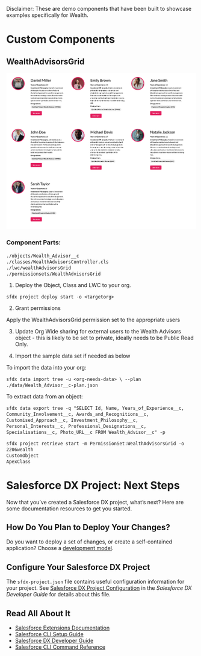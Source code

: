 Disclaimer: These are demo components that have been built to showcase examples specifically for Wealth.

# Custom Components

## WealthAdvisorsGrid

![Alt text](./images/wealthAdvisorsGrid.png?raw=true "Title")

### Component Parts:

```
./objects/Wealth_Advisor__c
./classes/WealthAdvisorsController.cls
./lwc/wealthAdvisorsGrid
./permissionsets/WealthAdvisorsGrid
```

1. Deploy the Object, Class and LWC to your org. 

```
sfdx project deploy start -o <targetorg>
```

2. Grant permissions

Apply the WealthAdvisorsGrid permission set to the appropriate users

3. Update Org Wide sharing for external users to the Wealth Advisors object - this is likely to be set to private, ideally needs to be Public Read Only.

4. Import the sample data set if needed as below

To import the data into your org:
```
sfdx data import tree -u <org-needs-data> \ --plan ./data/Wealth_Advisor__c-plan.json
```

To extract data from an object:
```
sfdx data export tree -q "SELECT Id, Name, Years_of_Experience__c, Community_Involvement__c, Awards_and_Recognitions__c, Customised_Approach__c, Investment_Philosophy__c, Personal_Interests__c, Professional_Designations__c, Specialisations__c, Photo_URL__c FROM Wealth_Advisor__c" -p
```

```
sfdx project retrieve start -m PermissionSet:WealthAdvisorsGrid -o 2206wealth
CustomObject
ApexClass
```

# Salesforce DX Project: Next Steps

Now that you’ve created a Salesforce DX project, what’s next? Here are some documentation resources to get you started.

## How Do You Plan to Deploy Your Changes?

Do you want to deploy a set of changes, or create a self-contained application? Choose a [development model](https://developer.salesforce.com/tools/vscode/en/user-guide/development-models).

## Configure Your Salesforce DX Project

The `sfdx-project.json` file contains useful configuration information for your project. See [Salesforce DX Project Configuration](https://developer.salesforce.com/docs/atlas.en-us.sfdx_dev.meta/sfdx_dev/sfdx_dev_ws_config.htm) in the _Salesforce DX Developer Guide_ for details about this file.

## Read All About It

- [Salesforce Extensions Documentation](https://developer.salesforce.com/tools/vscode/)
- [Salesforce CLI Setup Guide](https://developer.salesforce.com/docs/atlas.en-us.sfdx_setup.meta/sfdx_setup/sfdx_setup_intro.htm)
- [Salesforce DX Developer Guide](https://developer.salesforce.com/docs/atlas.en-us.sfdx_dev.meta/sfdx_dev/sfdx_dev_intro.htm)
- [Salesforce CLI Command Reference](https://developer.salesforce.com/docs/atlas.en-us.sfdx_cli_reference.meta/sfdx_cli_reference/cli_reference.htm)
